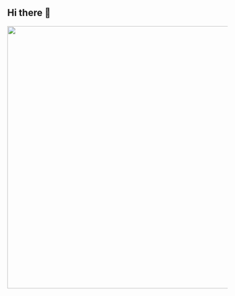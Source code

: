 ## Hi there 👋
<div id="header" align="center">
  <img src="https://media4.giphy.com/media/v1.Y2lkPTc5MGI3NjExZjJvYnVsMDEweTBzcjQxc3h5aWQwZm10c2NiZnE2bG9mN3o3NXpmeCZlcD12MV9pbnRlcm5hbF9naWZfYnlfaWQmY3Q9Zw/Xn7RjEY3qql5EusAWv/giphy.gif" width="600"/>
</div> 
<!--
**Hdodjdbeh/Hdodjdbeh** is a ✨ _special_ ✨ repository because its `README.md` (this file) appears on your GitHub profile.

Here are some ideas to get you started:

- 🔭 I’m currently working on ...
- 🌱 I’m currently learning ...
- 👯 I’m looking to collaborate on ...
- 🤔 I’m looking for help with ...
- 💬 Ask me about ...
- 📫 How to reach me: ...
- 😄 Pronouns: ...
- ⚡ Fun fact: ...
-->
